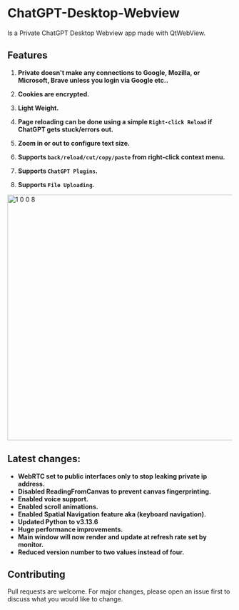 # ChatGPT-Desktop-Webview
Is a Private ChatGPT Desktop Webview app made with QtWebView.
## Features


1. **Private doesn't make any connections to Google, Mozilla, or Microsoft, Brave unless you login via Google etc..**


2. **Cookies are encrypted.**


3. **Light Weight.**


4. **Page reloading can be done using a simple `Right-click Reload` if ChatGPT gets stuck/errors out.**


5. **Zoom in or out to configure text size.**


6. **Supports `back/reload/cut/copy/paste` from right-click context menu.**


7. **Supports `ChatGPT Plugins`.**


8. **Supports `File Uploading`.**


<img width="602" height="550" alt="1 0 0 8" src="https://github.com/user-attachments/assets/02cf8557-8eb3-4481-a10c-2d48d5144a87" />


## Latest changes:
- **WebRTC set to public interfaces only to stop leaking private ip address.**
- **Disabled ReadingFromCanvas to prevent canvas fingerprinting.**
- **Enabled voice support.**
- **Enabled scroll animations.**
- **Enabled Spatial Navigation feature aka (keyboard navigation).**
- **Updated Python to v3.13.6**
- **Huge performance improvements.**
- **Main window will now render and update at refresh rate set by monitor.**
- **Reduced version number to two values instead of four.**


## Contributing

Pull requests are welcome. For major changes, please open an issue first
to discuss what you would like to change.
